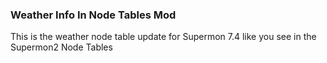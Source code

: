 ### Weather Info In Node Tables Mod ###
This is the weather node table update for Supermon 7.4 like you see in the Supermon2 Node Tables
